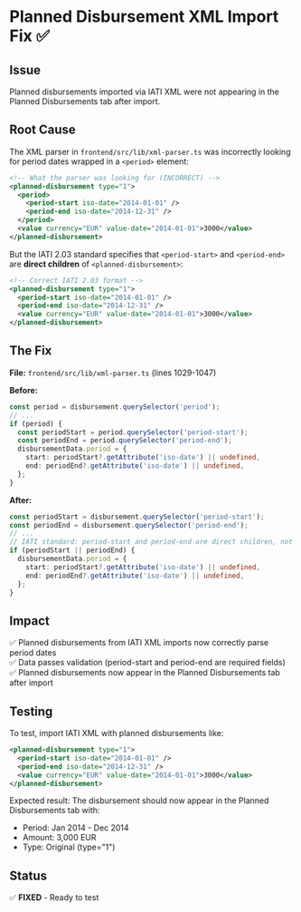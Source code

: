 # Planned Disbursement XML Import Fix ✅

## Issue
Planned disbursements imported via IATI XML were not appearing in the Planned Disbursements tab after import.

## Root Cause
The XML parser in `frontend/src/lib/xml-parser.ts` was incorrectly looking for period dates wrapped in a `<period>` element:

```xml
<!-- What the parser was looking for (INCORRECT) -->
<planned-disbursement type="1">
  <period>
    <period-start iso-date="2014-01-01" />
    <period-end iso-date="2014-12-31" />
  </period>
  <value currency="EUR" value-date="2014-01-01">3000</value>
</planned-disbursement>
```

But the IATI 2.03 standard specifies that `<period-start>` and `<period-end>` are **direct children** of `<planned-disbursement>`:

```xml
<!-- Correct IATI 2.03 format -->
<planned-disbursement type="1">
  <period-start iso-date="2014-01-01" />
  <period-end iso-date="2014-12-31" />
  <value currency="EUR" value-date="2014-01-01">3000</value>
</planned-disbursement>
```

## The Fix

**File:** `frontend/src/lib/xml-parser.ts` (lines 1029-1047)

**Before:**
```typescript
const period = disbursement.querySelector('period');
// ...
if (period) {
  const periodStart = period.querySelector('period-start');
  const periodEnd = period.querySelector('period-end');
  disbursementData.period = {
    start: periodStart?.getAttribute('iso-date') || undefined,
    end: periodEnd?.getAttribute('iso-date') || undefined,
  };
}
```

**After:**
```typescript
const periodStart = disbursement.querySelector('period-start');
const periodEnd = disbursement.querySelector('period-end');
// ...
// IATI standard: period-start and period-end are direct children, not wrapped in <period>
if (periodStart || periodEnd) {
  disbursementData.period = {
    start: periodStart?.getAttribute('iso-date') || undefined,
    end: periodEnd?.getAttribute('iso-date') || undefined,
  };
}
```

## Impact
✅ Planned disbursements from IATI XML imports now correctly parse period dates  
✅ Data passes validation (period-start and period-end are required fields)  
✅ Planned disbursements now appear in the Planned Disbursements tab after import  

## Testing
To test, import IATI XML with planned disbursements like:
```xml
<planned-disbursement type="1">
  <period-start iso-date="2014-01-01" />
  <period-end iso-date="2014-12-31" />
  <value currency="EUR" value-date="2014-01-01">3000</value>
</planned-disbursement>
```

Expected result: The disbursement should now appear in the Planned Disbursements tab with:
- Period: Jan 2014 - Dec 2014
- Amount: 3,000 EUR
- Type: Original (type="1")

## Status
✅ **FIXED** - Ready to test
